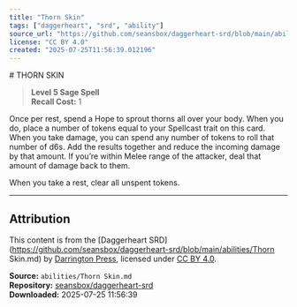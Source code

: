 ```yaml
---
title: "Thorn Skin"
tags: ["daggerheart", "srd", "ability"]
source_url: "https://github.com/seansbox/daggerheart-srd/blob/main/abilities/Thorn Skin.md"
license: "CC BY 4.0"
created: "2025-07-25T11:56:39.012196"
---
```


﻿# THORN SKIN

> **Level 5 Sage Spell**  
> **Recall Cost:** 1

Once per rest, spend a Hope to sprout thorns all over your body. When you do, place a number of tokens equal to your Spellcast trait on this card. When you take damage, you can spend any number of tokens to roll that number of d6s. Add the results together and reduce the incoming damage by that amount. If you’re within Melee range of the attacker, deal that amount of damage back to them.

When you take a rest, clear all unspent tokens.

---

## Attribution

This content is from the [Daggerheart SRD](https://github.com/seansbox/daggerheart-srd/blob/main/abilities/Thorn Skin.md) by [Darrington Press](https://darringtonpress.com/), licensed under [CC BY 4.0](https://creativecommons.org/licenses/by/4.0/).

**Source:** `abilities/Thorn Skin.md`  
**Repository:** [seansbox/daggerheart-srd](https://github.com/seansbox/daggerheart-srd)  
**Downloaded:** 2025-07-25 11:56:39

